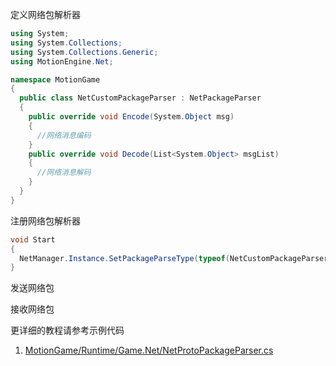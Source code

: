 
定义网络包解析器
```C#
using System;
using System.Collections;
using System.Collections.Generic;
using MotionEngine.Net;

namespace MotionGame
{
  public class NetCustomPackageParser : NetPackageParser
  {
    public override void Encode(System.Object msg)
    {
      //网络消息编码
    }
    public override void Decode(List<System.Object> msgList)
    {
      //网络消息解码
    }
  }
}
```

注册网络包解析器
```C#
void Start
{
  NetManager.Instance.SetPackageParseType(typeof(NetCustomPackageParser));
}
```

发送网络包


接收网络包


更详细的教程请参考示例代码
1. [MotionGame/Runtime/Game.Net/NetProtoPackageParser.cs](https://github.com/gmhevinci/MotionFramework/blob/master/Assets/MotionGame/Runtime/Game.Net/NetProtoPackageParser.cs)
